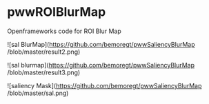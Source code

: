 # pwwROIBlurMap
Openframeworks code for ROI Blur Map

![sal BlurMap](https://github.com/bemoregt/pwwSaliencyBlurMap
/blob/master/result2.png)

![sal blurmap](https://github.com/bemoregt/pwwSaliencyBlurMap
/blob/master/result3.png)

![saliency Mask](https://github.com/bemoregt/pwwSaliencyBlurMap
/blob/master/sal.png)
